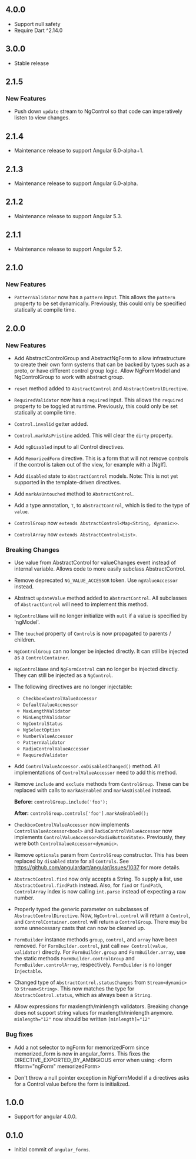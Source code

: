 ## 4.0.0

- Support null safety
- Require Dart ^2.14.0

## 3.0.0

*   Stable release

## 2.1.5

### New Features

*   Push down `update` stream to NgControl so that code can imperatively listen
    to view changes.

## 2.1.4

*   Maintenance release to support Angular 6.0-alpha+1.

## 2.1.3

*   Maintenance release to support Angular 6.0-alpha.

## 2.1.2

*   Maintenance release to support Angular 5.3.

## 2.1.1

*   Maintenance release to support Angular 5.2.

## 2.1.0

### New Features

*   `PatternValidator` now has a `pattern` input. This allows the `pattern`
    property to be set dynamically. Previously, this could only be specified
    statically at compile time.

## 2.0.0

### New Features

*   Add AbstractControlGroup and AbstractNgForm to allow infrastructure to
    create their own form systems that can be backed by types such as a proto,
    or have different control group logic. Allow NgFormModel and NgControlGroup
    to work with abstract group.

*   `reset` method added to `AbstractControl` and `AbstractControlDirective`.

*   `RequiredValidator` now has a `required` input. This allows the `required`
    property to be toggled at runtime. Previously, this could only be set
    statically at compile time.

*   `Control.invalid` getter added.

*   `Control.markAsPristine` added. This will clear the `dirty` property.

*   Add `ngDisabled` input to all Control directives.

*   Add `MemorizedForm` directive. This is a form that will not remove controls
    if the control is taken out of the view, for example with a [NgIf].

*   Add `disabled` state to `AbstractControl` models. Note: This is not yet
    supported in the template-driven directives.

*   Add `markAsUntouched` method to `AbstractControl`.

*   Add a type annotation, `T`, to `AbstractControl`, which is tied to the type
    of `value`.

*   `ControlGroup` now `extends AbstractControl<Map<String, dynamic>>`.

*   `ControlArray` now `extends AbstractControl<List>`.

### Breaking Changes

*   Use value from AbstractControl for valueChanges event instead of internal
    variable. Allows code to more easily subclass AbstractControl.

*   Remove deprecated `NG_VALUE_ACCESSOR` token. Use `ngValueAccessor` instead.

*   Abstract `updateValue` method added to `AbstractControl`. All subclasses of
    `AbstractControl` will need to implement this method.

*   `NgControlName` will no longer initialize with `null` if a value is
    specified by 'ngModel'.

*   The `touched` property of `Control`s is now propagated to parents /
    children.

*   `NgControlGroup` can no longer be injected directly. It can still be
    injected as a `ControlContainer`.

*   `NgControlName` and `NgFormControl` can no longer be injected directly. They
    can still be injected as a `NgControl`.

*   The following directives are no longer injectable:

    *   `CheckboxControlValueAccessor`
    *   `DefaultValueAccnessor`
    *   `MaxLengthValidator`
    *   `MinLengthValidator`
    *   `NgControlStatus`
    *   `NgSelectOption`
    *   `NumberValueAccessor`
    *   `PatternValidator`
    *   `RadioControlValueAccessor`
    *   `RequiredValidator`

*   Add `ControlValueAccessor.onDisabledChanged()` method. All implementations
    of `ControlValueAccessor` need to add this method.

*   Remove `include` and `exclude` methods from `ControlGroup`. These can be
    replaced with calls to `markAsEnabled` and `markAsDisabled` instead.

    **Before:** `controlGroup.include('foo');`

    **After:** `controlGroup.controls['foo'].markAsEnabled();`

*   `CheckboxControlValueAccessor` now implements `ControlValueAccessor<bool>`
    and `RadioControlValueAccessor` now implements
    `ControlValueAccessor<RadioButtonState>`. Previously, they were both
    `ControlValueAccessor<dynamic>`.

*   Remove `optionals` param from `ControlGroup` constructor. This has been
    replaced by `disabled` state for all `Controls`. See
    https://github.com/angulardart/angular/issues/1037 for more details.

*   `AbstractControl.find` now only accepts a String. To supply a list, use
    `AbstractControl.findPath` instead. Also, for `find` or `findPath`,
    `ControlArray` index is now calling `int.parse` instead of expecting a raw
    number.

*   Properly typed the generic parameter on subclasses of
    `AbstractControlDirective`. Now, `NgControl.control` will return a
    `Control`, and `ControlContainer.control` will return a `ControlGroup`.
    There may be some unnecessary casts that can now be cleaned up.

*   `FormBuilder` instance methods `group`, `control`, and `array` have been
    removed. For `FormBuilder.control`, just call `new Control(value,
    validator)` directly. For `FormBuilder.group` and `FormBuilder.array`, use
    the static methods `FormBuilder.controlGroup` and
    `FormBuilder.controlArray`, respectively. `FormBuilder` is no longer
    `Injectable`.

*   Changed type of `AbstractControl.statusChanges` from `Stream<dynamic>` to
    `Stream<String>`. This now matches the type for `AbstractControl.status`,
    which as always been a `String`.

*   Allow expressions for maxlength/minlength validators. Breaking change does
    not support string values for maxlength/minlength anymore. `minlength="12"`
    now should be written `[minlength]="12"`

### Bug fixes

*   Add a not selector to ngForm for memorizedForm since memorized_form is now
    in angular_forms. This fixes the DIRECTIVE_EXPORTED_BY_AMBIGIOUS error when
    using: <form #form="ngForm" memorizedForm>

*   Don't throw a null pointer exception in NgFormModel if a directives asks for
    a Control value before the form is initialized.

## 1.0.0

*   Support for angular 4.0.0.

## 0.1.0

*   Initial commit of `angular_forms`.
